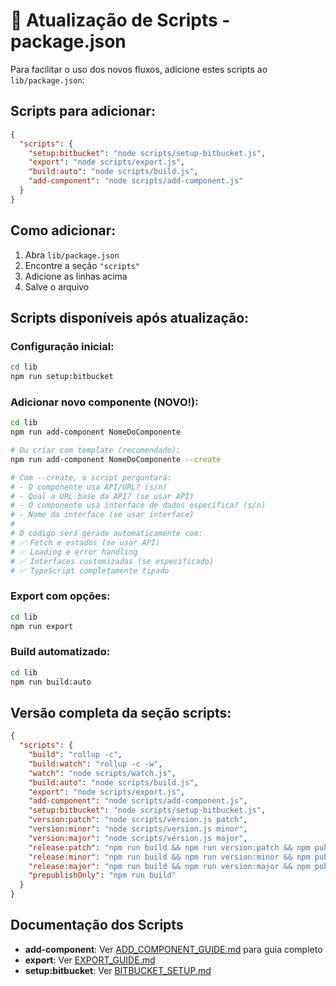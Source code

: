 # 🔧 Atualização de Scripts - package.json

Para facilitar o uso dos novos fluxos, adicione estes scripts ao `lib/package.json`:

## Scripts para adicionar:

```json
{
  "scripts": {
    "setup:bitbucket": "node scripts/setup-bitbucket.js",
    "export": "node scripts/export.js",
    "build:auto": "node scripts/build.js",
    "add-component": "node scripts/add-component.js"
  }
}
```

## Como adicionar:

1. Abra `lib/package.json`
2. Encontre a seção `"scripts"`
3. Adicione as linhas acima
4. Salve o arquivo

## Scripts disponíveis após atualização:

### Configuração inicial:
```bash
cd lib
npm run setup:bitbucket
```

### Adicionar novo componente (NOVO!):
```bash
cd lib
npm run add-component NomeDoComponente

# Ou criar com template (recomendado):
npm run add-component NomeDoComponente --create

# Com --create, o script perguntará:
# - O componente usa API/URL? (s/n)
# - Qual a URL base da API? (se usar API)
# - O componente usa interface de dados específica? (s/n)
# - Nome da interface (se usar interface)
#
# O código será gerado automaticamente com:
# ✅ Fetch e estados (se usar API)
# ✅ Loading e error handling
# ✅ Interfaces customizadas (se especificado)
# ✅ TypeScript completamente tipado
```

### Export com opções:
```bash
cd lib  
npm run export
```

### Build automatizado:
```bash
cd lib
npm run build:auto
```

## Versão completa da seção scripts:

```json
{
  "scripts": {
    "build": "rollup -c",
    "build:watch": "rollup -c -w",
    "watch": "node scripts/watch.js",
    "build:auto": "node scripts/build.js",
    "export": "node scripts/export.js",
    "add-component": "node scripts/add-component.js",
    "setup:bitbucket": "node scripts/setup-bitbucket.js",
    "version:patch": "node scripts/version.js patch",
    "version:minor": "node scripts/version.js minor", 
    "version:major": "node scripts/version.js major",
    "release:patch": "npm run build && npm run version:patch && npm publish",
    "release:minor": "npm run build && npm run version:minor && npm publish",
    "release:major": "npm run build && npm run version:major && npm publish",
    "prepublishOnly": "npm run build"
  }
}
```

## Documentação dos Scripts

- **add-component**: Ver [ADD_COMPONENT_GUIDE.md](./ADD_COMPONENT_GUIDE.md) para guia completo
- **export**: Ver [EXPORT_GUIDE.md](./EXPORT_GUIDE.md)
- **setup:bitbucket**: Ver [BITBUCKET_SETUP.md](./BITBUCKET_SETUP.md)

